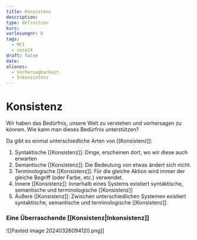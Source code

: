 ```yaml
---
title: Konsistenz
description: 
type: definition
kurs: 
vorlesungnr: 0
tags:
  - MCI
  - sose24
draft: false
date: 
aliases:
  - Vorhersagbarkeit
  - Inkonsistenz
---
```

# Konsistenz

Wir haben das Bedürfnis, unsere Welt zu verstehen und vorhersagen zu können. Wie kann man dieses Bedürfnis unterstützen?

Da gibt es einmal unterschiedliche Arten von [[Konsistenz]]:

1. Syntaktische [[Konsistenz]]: Dinge, erscheinen dort, wo wir diese auch erwarten
2. Semantische [[Konsistenz]]: Die Bedeutung von etwas ändert sich nicht.
3. Terminologische [[Konsistenz]]: Für die gleiche Aktion wird immer der gleiche Begriff (oder Farbe, etc.) verwendet.
4. Innere [[Konsistenz]]: Innerhalb eines Systems existiert syntaktische, semantische und terminologische [[Konsistenz]] 
5. Äußere [[Konsistenz]]: Zwischen unterschiedlichen Systemen existiert syntaktische, semantische und terminologische [[Konsistenz]].

### Eine Überraschende [[Konsistenz|Inkonsistenz]]

![[Pasted image 20240326094120.png]]